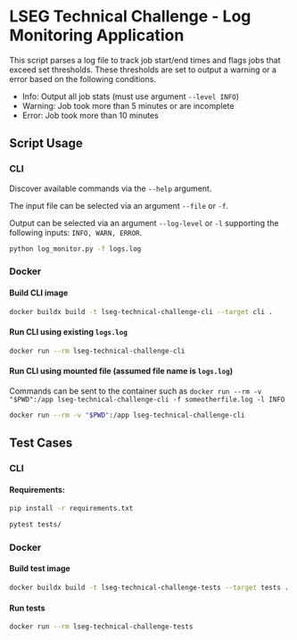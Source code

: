 # LSEG Technical Challenge - Log Monitoring Application

This script parses a log file to track job start/end times and flags jobs that exceed set thresholds. These thresholds are set to output a warning or a error based on the following conditions.

* Info: Output all job stats (must use argument `--level INFO`)
* Warning: Job took more than 5 minutes or are incomplete
* Error: Job took more than 10 minutes

## Script Usage

### CLI 

Discover available commands via the `--help` argument.

The input file can be selected via an argument `--file` or `-f`.

Output can be selected via an argument `--log-level` or `-l`  supporting the following inputs: `INFO, WARN, ERROR`.

```bash
python log_monitor.py -f logs.log
```

### Docker

#### Build CLI image
```bash
docker buildx build -t lseg-technical-challenge-cli --target cli .
```

#### Run CLI using existing `logs.log`
```bash
docker run --rm lseg-technical-challenge-cli
```

#### Run CLI using mounted file (assumed file name is `logs.log`)
Commands can be sent to the container such as 
`docker run --rm -v "$PWD":/app lseg-technical-challenge-cli -f someotherfile.log -l INFO`

```bash
docker run --rm -v "$PWD":/app lseg-technical-challenge-cli
```

## Test Cases

### CLI

#### Requirements:

```bash
pip install -r requirements.txt
```
```bash
pytest tests/
```

### Docker

#### Build test image

```bash
docker buildx build -t lseg-technical-challenge-tests --target tests .
```

#### Run tests
```bash
docker run --rm lseg-technical-challenge-tests
```